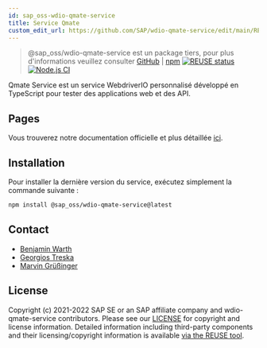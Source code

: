 ```yaml
---
id: sap_oss-wdio-qmate-service
title: Service Qmate
custom_edit_url: https://github.com/SAP/wdio-qmate-service/edit/main/README.md
---
```



> @sap_oss/wdio-qmate-service est un package tiers, pour plus d'informations veuillez consulter [GitHub](https://github.com/SAP/wdio-qmate-service) | [npm](https://www.npmjs.com/package/@sap_oss/wdio-qmate-service)
[![REUSE status](https://api.reuse.software/badge/github.com/SAP/wdio-qmate-service)](https://api.reuse.software/info/github.com/SAP/wdio-qmate-service)[![Node.js CI](https://github.com/SAP/wdio-qmate-service/actions/workflows/node.js.yml/badge.svg)](https://github.com/SAP/wdio-qmate-service/actions/workflows/node.js.yml)

Qmate Service est un service WebdriverIO personnalisé développé en TypeScript pour tester des applications web et des API.

## Pages
Vous trouverez notre documentation officielle et plus détaillée [ici](https://sap.github.io/wdio-qmate-service/).

## Installation
Pour installer la dernière version du service, exécutez simplement la commande suivante :
```bash
npm install @sap_oss/wdio-qmate-service@latest
```

## Contact
- [Benjamin Warth](mailto:benjamin.warth@sap.com)
- [Georgios Treska](mailto:georgios.treska@sap.com)
- [Marvin Grüßinger](mailto:marvin.gruessinger@sap.com)


## License
Copyright (c) 2021-2022 SAP SE or an SAP affiliate company and wdio-qmate-service contributors. Please see our [LICENSE](https://github.com/SAP/wdio-qmate-service/blob/main/./LICENSES/Apache-2.0.txt) for copyright and license information. Detailed information including third-party components and their licensing/copyright information is available [via the REUSE tool](https://api.reuse.software/info/github.com/SAP/wdio-qmate-service).